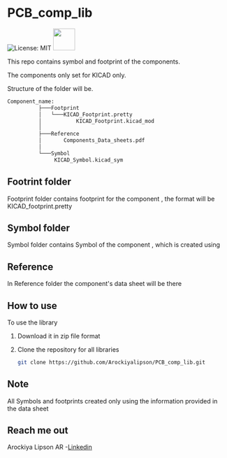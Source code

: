 # PCB_comp_lib
![License: MIT](https://img.shields.io/badge/License-MIT-yellow.svg)
<img src="https://www.kicad.org/img/kicad_logo_small.png" width="50px">

This repo contains  symbol and footprint of the components.

The components only set for KICAD only.

Structure of the folder will be.
```bash
Component_name:
          ├───Footprint
          │   └───KICAD_Footprint.pretty
          │           KICAD_Footprint.kicad_mod
          │
          ├───Reference
          │       Components_Data_sheets.pdf
          │
          └───Symbol
               KICAD_Symbol.kicad_sym
```

## Footrint folder
Footprint folder contains footprint for the component , the format will be KICAD_footprint.pretty


## Symbol folder
Symbol folder contains Symbol of the component , which is created using 

## Reference
In Reference folder the component's data sheet will be there 

## How to use
To use the library 

   1. Download it in zip file format 
   2. Clone the repository for all libraries 
      
      ```bash
      git clone https://github.com/Arockiyalipson/PCB_comp_lib.git
      ```
## Note 
All Symbols and footprints created only using the information provided in the data sheet 

## Reach me out

Arockiya Lipson AR -[Linkedin](linkedin.com/in/arockiya-lipson-458b12214)